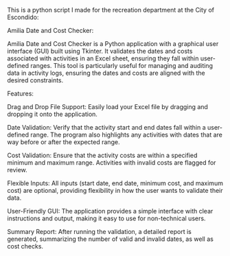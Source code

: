 This is a python script I made for the recreation department at the City of Escondido:

Amilia Date and Cost Checker:

Amilia Date and Cost Checker is a Python application with a graphical user interface (GUI) built using Tkinter. It validates the dates and costs associated with activities in an Excel sheet, ensuring they fall within user-defined ranges. This tool is particularly useful for managing and auditing data in activity logs, ensuring the dates and costs are aligned with the desired constraints.

Features:

Drag and Drop File Support: Easily load your Excel file by dragging and dropping it onto the application.

Date Validation: Verify that the activity start and end dates fall within a user-defined range. The program also highlights any activities with dates that are way before or after the expected range.

Cost Validation: Ensure that the activity costs are within a specified minimum and maximum range. Activities with invalid costs are flagged for review.

Flexible Inputs: All inputs (start date, end date, minimum cost, and maximum cost) are optional, providing flexibility in how the user wants to validate their data.

User-Friendly GUI: The application provides a simple interface with clear instructions and output, making it easy to use for non-technical users.

Summary Report: After running the validation, a detailed report is generated, summarizing the number of valid and invalid dates, as well as cost checks.
